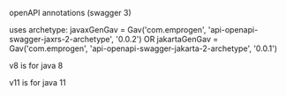 openAPI annotations (swagger 3)

uses archetype:
    javaxGenGav = Gav('com.emprogen', 'api-openapi-swagger-jaxrs-2-archetype', '0.0.2')
    OR
    jakartaGenGav = Gav('com.emprogen', 'api-openapi-swagger-jakarta-2-archetype', '0.0.1')

v8 is for java 8

v11 is for java 11